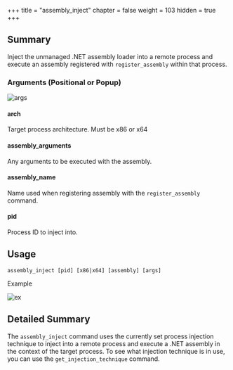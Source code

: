 +++
title = "assembly_inject"
chapter = false
weight = 103
hidden = true
+++

## Summary

Inject the unmanaged .NET assembly loader into a remote process and execute an assembly registered with `register_assembly` within that process. 

### Arguments (Positional or Popup)

![args](../images/assembly_inject01.png)

#### arch
Target process architecture. Must be x86 or x64

#### assembly_arguments
Any arguments to be executed with the assembly.

#### assembly_name
Name used when registering assembly with the `register_assembly` command.

#### pid
Process ID to inject into.

## Usage
```
assembly_inject [pid] [x86|x64] [assembly] [args]
```

Example

![ex](../images/assembly_inject02.png)

## Detailed Summary

The `assembly_inject` command uses the currently set process injection technique to inject into a remote process and execute a .NET assembly in the context of the target process. To see what injection technique is in use, you can use the `get_injection_technique` command.